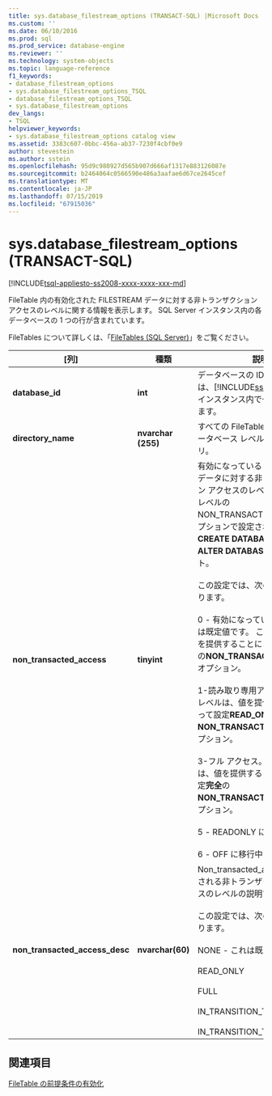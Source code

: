 ```yaml
---
title: sys.database_filestream_options (TRANSACT-SQL) |Microsoft Docs
ms.custom: ''
ms.date: 06/10/2016
ms.prod: sql
ms.prod_service: database-engine
ms.reviewer: ''
ms.technology: system-objects
ms.topic: language-reference
f1_keywords:
- database_filestream_options
- sys.database_filestream_options_TSQL
- database_filestream_options_TSQL
- sys.database_filestream_options
dev_langs:
- TSQL
helpviewer_keywords:
- sys.database_filestream_options catalog view
ms.assetid: 3383c607-0bbc-456a-ab37-7230f4cbf0e9
author: stevestein
ms.author: sstein
ms.openlocfilehash: 95d9c980927d565b907d666af1317e883126087e
ms.sourcegitcommit: b2464064c0566590e486a3aafae6d67ce2645cef
ms.translationtype: MT
ms.contentlocale: ja-JP
ms.lasthandoff: 07/15/2019
ms.locfileid: "67915036"
---
```

# <a name="sysdatabasefilestreamoptions-transact-sql"></a>sys.database_filestream_options (TRANSACT-SQL)
[!INCLUDE[tsql-appliesto-ss2008-xxxx-xxxx-xxx-md](../../includes/tsql-appliesto-ss2008-xxxx-xxxx-xxx-md.md)]

  FileTable 内の有効化された FILESTREAM データに対する非トランザクション アクセスのレベルに関する情報を表示します。 SQL Server インスタンス内の各データベースの 1 つの行が含まれています。  
  
 FileTables について詳しくは、「[FileTables &#40;SQL Server&#41;](../../relational-databases/blob/filetables-sql-server.md)」をご覧ください。  
  
  
|[列]|種類|説明|  
|------------|----------|-----------------|  
|**database_id**|**int**|データベースの ID です。 この値は、[!INCLUDE[ssNoVersion](../../includes/ssnoversion-md.md)] のインスタンス内で一意になっています。|  
|**directory_name**|**nvarchar (255)**|すべての FileTable 名前空間のデータベース レベルのディレクトリ。|  
|**non_transacted_access**|**tinyint**|有効になっている FILESTREAM データに対する非トランザクション アクセスのレベル。 アクセスのレベルの NON_TRANSACTED_ACCESS オプションで設定されます、 **CREATE DATABASE**または**ALTER DATABASE**ステートメント。<br /><br /> この設定では、次の値の 1 つがあります。<br /><br /> 0 - 有効になっていません。 これは既定値です。 このレベルは、値を提供することによって設定**OFF**の**NON_TRANSACTED_ACCESS**オプション。<br /><br /> 1-読み取り専用アクセス。 このレベルは、値を提供することによって設定**READ_ONLY**の**NON_TRANSACTED_ACCESS**オプション。<br /><br /> 3-フル アクセス。 このレベルは、値を提供することによって設定**完全**の**NON_TRANSACTED_ACCESS**オプション。<br /><br /> 5 - READONLY に移行中。<br /><br /> 6 - OFF に移行中|  
|**non_transacted_access_desc**|**nvarchar(60)**|Non_transacted_access で識別される非トランザクション アクセスのレベルの説明です。<br /><br /> この設定では、次の値の 1 つがあります。<br /><br /> NONE - これは既定値です。<br /><br /> READ_ONLY<br /><br /> FULL<br /><br /> IN_TRANSITION_TO_READ_ONLY<br /><br /> IN_TRANSITION_TO_OFF|  
  
## <a name="see-also"></a>関連項目  
 [FileTable の前提条件の有効化](../../relational-databases/blob/enable-the-prerequisites-for-filetable.md)  
  
  
